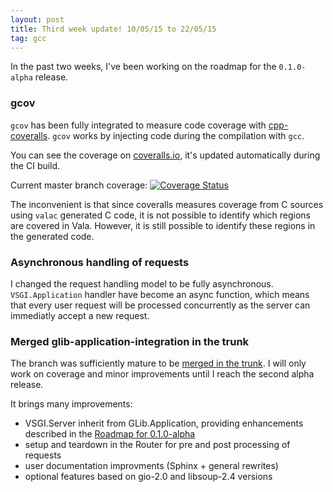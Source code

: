 ```yaml
---
layout: post
title: Third week update! 10/05/15 to 22/05/15
tag: gcc
---
```


In the past two weeks, I've been working on the roadmap for the `0.1.0-alpha`
release.

### gcov

`gcov` has been fully integrated to measure code coverage with
[cpp-coveralls](https://github.com/eddyxu/cpp-coveralls). `gcov` works by
injecting code during the compilation with `gcc`.

You can see the coverage on [coveralls.io](https://coveralls.io/r/valum-framework/valum),
it's updated automatically during the CI build.

Current master branch coverage: [![Coverage Status](https://coveralls.io/repos/valum-framework/valum/badge.svg?branch=master)](https://coveralls.io/r/valum-framework/valum?branch=master)

The inconvenient is that since coveralls measures coverage from C sources using
`valac` generated C code, it is not possible to identify which regions are
covered in Vala. However, it is still possible to identify these regions in the
generated code.

### Asynchronous handling of requests

I changed the request handling model to be fully asynchronous.
`VSGI.Application` handler have become an async function, which means that
every user request will be processed concurrently as the server can immediatly
accept a new request.

### Merged glib-application-integration in the trunk

The branch was sufficiently mature to be [merged in the trunk](https://github.com/valum-framework/valum/pull/65).
I will only work on coverage and minor improvements until I reach the second
alpha release.

It brings many improvements:

 - VSGI.Server inherit from GLib.Application, providing enhancements described in
   the [Roadmap for 0.1.0-alpha](roadmap)
 - setup and teardown in the Router for pre and post processing of requests
 - user documentation improvments (Sphinx + general rewrites)
 - optional features based on gio-2.0 and libsoup-2.4 versions

